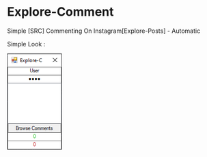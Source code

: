# Explore-Comment
Simple [SRC] Commenting On Instagram[Explore-Posts] - Automatic

Simple Look : 

![alt text](https://github.com/Sql-Tools/Explore-Comment/blob/main/SimplePreview.PNG)
